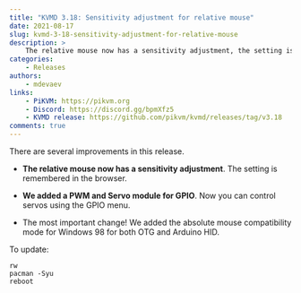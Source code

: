 ```yaml
---
title: "KVMD 3.18: Sensitivity adjustment for relative mouse"
date: 2021-08-17
slug: kvmd-3-18-sensitivity-adjustment-for-relative-mouse
description: >
    The relative mouse now has a sensitivity adjustment, the setting is remembered in the browser.
categories:
    - Releases
authors:
    - mdevaev
links:
    - PiKVM: https://pikvm.org
    - Discord: https://discord.gg/bpmXfz5
    - KVMD release: https://github.com/pikvm/kvmd/releases/tag/v3.18
comments: true
---
```


There are several improvements in this release.

<!-- more -->

- **The relative mouse now has a sensitivity adjustment**. The setting is remembered in the browser.

- **We added a PWM and Servo module for GPIO**. Now you can control servos using the GPIO menu.

- The most important change! We added the absolute mouse compatibility mode for Windows 98 for both OTG and Arduino HID.

To update:

```console
rw
pacman -Syu
reboot 
```